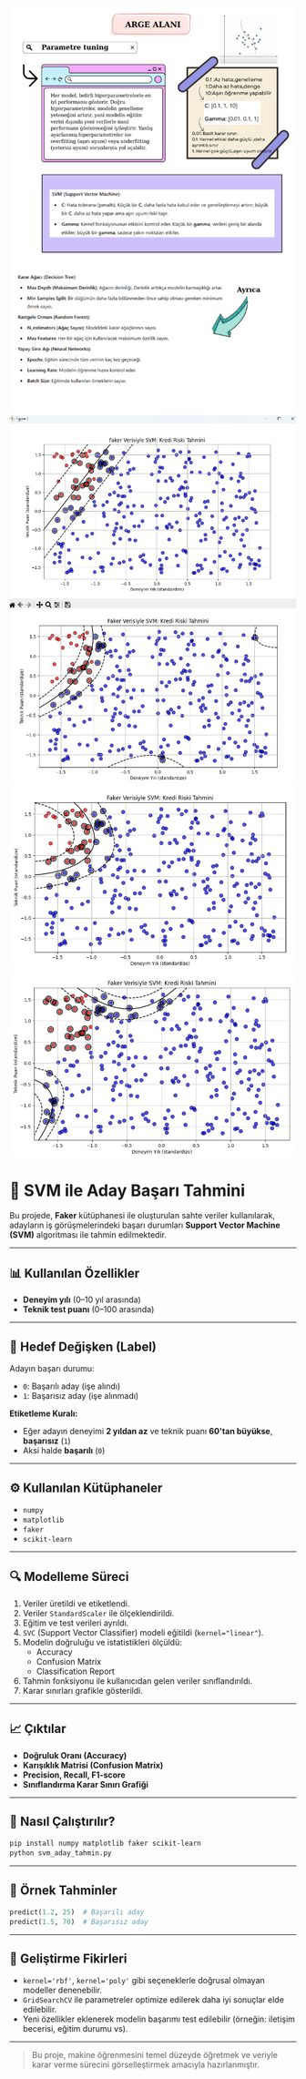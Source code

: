 ![ARGE](SVM/image/ARGE.png)
![Linear](SVM/image/Linear.png)
![Poly](SVM/image/poly.png)
![Rbf](SVM/image/rbf.png)
![Sigmoid](SVM/image/sigmoid.png)
# 💼 SVM ile Aday Başarı Tahmini

Bu projede, **Faker** kütüphanesi ile oluşturulan sahte veriler kullanılarak, adayların iş görüşmelerindeki başarı durumları **Support Vector Machine (SVM)** algoritması ile tahmin edilmektedir.

---

## 📊 Kullanılan Özellikler
- **Deneyim yılı** (0–10 yıl arasında)
- **Teknik test puanı** (0–100 arasında)

---

## 🎯 Hedef Değişken (Label)
Adayın başarı durumu:
- `0`: Başarılı aday (işe alındı)
- `1`: Başarısız aday (işe alınmadı)

**Etiketleme Kuralı:**
- Eğer adayın deneyimi **2 yıldan az** ve teknik puanı **60'tan büyükse**, **başarısız** (`1`)
- Aksi halde **başarılı** (`0`)

---

## ⚙️ Kullanılan Kütüphaneler
- `numpy`
- `matplotlib`
- `faker`
- `scikit-learn`

---

## 🔍 Modelleme Süreci
1. Veriler üretildi ve etiketlendi.
2. Veriler `StandardScaler` ile ölçeklendirildi.
3. Eğitim ve test verileri ayrıldı.
4. `SVC` (Support Vector Classifier) modeli eğitildi (`kernel="linear"`).
5. Modelin doğruluğu ve istatistikleri ölçüldü:
   - Accuracy
   - Confusion Matrix
   - Classification Report
6. Tahmin fonksiyonu ile kullanıcıdan gelen veriler sınıflandırıldı.
7. Karar sınırları grafikle gösterildi.

---

## 📈 Çıktılar
- **Doğruluk Oranı (Accuracy)**
- **Karışıklık Matrisi (Confusion Matrix)**
- **Precision, Recall, F1-score**
- **Sınıflandırma Karar Sınırı Grafiği**

---

## 🚀 Nasıl Çalıştırılır?
```bash
pip install numpy matplotlib faker scikit-learn
python svm_aday_tahmin.py
```

---

## 🔮 Örnek Tahminler
```python
predict(1.2, 25)  # Başarılı aday
predict(1.5, 70)  # Başarısız aday
```

---

## 📌 Geliştirme Fikirleri
- `kernel='rbf'`, `kernel='poly'` gibi seçeneklerle doğrusal olmayan modeller denenebilir.
- `GridSearchCV` ile parametreler optimize edilerek daha iyi sonuçlar elde edilebilir.
- Yeni özellikler eklenerek modelin başarımı test edilebilir (örneğin: iletişim becerisi, eğitim durumu vs).

---

> Bu proje, makine öğrenmesini temel düzeyde öğretmek ve veriyle karar verme sürecini görselleştirmek amacıyla hazırlanmıştır.


